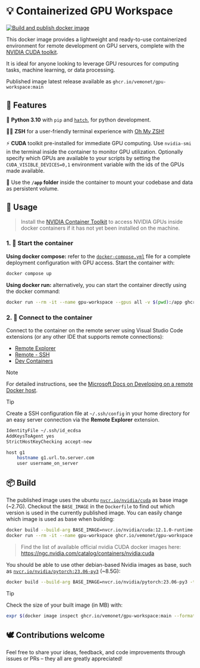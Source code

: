 # 💡 Containerized GPU Workspace

[![Build and publish docker image](https://github.com/vemonet/gpu-workspace/actions/workflows/build.yml/badge.svg)](https://github.com/vemonet/gpu-workspace/actions/workflows/build.yml)

This docker image provides a lightweight and ready-to-use containerized environment for remote development on GPU servers, complete with the [NVIDIA CUDA toolkit](https://developer.nvidia.com/cuda-toolkit). 

It is ideal for anyone looking to leverage GPU resources for computing tasks, machine learning, or data processing.

Published image latest release available as `ghcr.io/vemonet/gpu-workspace:main`

## 🔋 Features

🐍 **Python 3.10** with `pip` and [`hatch`](https://hatch.pypa.io/latest/), for python development.

🧑‍💻 **ZSH** for a user-friendly terminal experience with [Oh My ZSH!](https://ohmyz.sh/)

⚡ **CUDA** toolkit pre-installed for immediate GPU computing. Use `nvidia-smi` in the terminal inside the container to monitor GPU utilization. Optionally specify which GPUs are available to your scripts by setting the `CUDA_VISIBLE_DEVICES=0,1` environment variable with the ids of the GPUs made available.

📂 Use the **`/app` folder** inside the container to mount your codebase and data as persistent volume.

## 🚀 Usage

> Install the [NVIDIA Container Toolkit](https://docs.nvidia.com/datacenter/cloud-native/container-toolkit/latest/install-guide.html) to access NVIDIA GPUs inside docker containers if it has not yet been installed on the machine.

### 1. 🐳 Start the container

**Using docker compose:** refer to the [`docker-compose.yml`](https://github.com/vemonet/gpu-workspace/blob/main/docker-compose.yml) file for a complete deployment configuration with GPU access. Start the container with:

```bash
docker compose up
```

**Using docker run:** alternatively, you can start the container directly using the docker command:

```bash
docker run --rm -it --name gpu-workspace --gpus all -v $(pwd):/app ghcr.io/vemonet/gpu-workspace:main
```

### 2. 🔌 Connect to the container

Connect to the container on the remote server using Visual Studio Code extensions (or any other IDE that supports remote connections):

* [Remote Explorer](https://marketplace.visualstudio.com/items?itemName=ms-vscode.remote-explorer)
* [Remote - SSH](https://marketplace.visualstudio.com/items?itemName=ms-vscode-remote.remote-ssh)
* [Dev Containers](https://marketplace.visualstudio.com/items?itemName=ms-vscode-remote.remote-containers)

> [!NOTE]
>
> For detailed instructions, see the [Microsoft Docs on Developing on a remote Docker host](https://code.visualstudio.com/remote/advancedcontainers/develop-remote-host).

> [!TIP]
>
> Create a SSH configuration file at `~/.ssh/config` in your home directory for an easy server connection via the **Remote Explorer** extension.
>
> ```bash
> IdentityFile ~/.ssh/id_ecdsa
> AddKeysToAgent yes
> StrictHostKeyChecking accept-new
> 
> host g1
>     hostname g1.url.to.server.com
>     user username_on_server
> ```

## 📦 Build

The published image uses the ubuntu [`nvcr.io/nvidia/cuda`](https://ngc.nvidia.com/catalog/containers/nvidia:cuda) as base image (~2.7G). Checkout the `BASE_IMAGE` in the `Dockerfile` to find out which version is used in the currently published image. You can easily change which image is used as base when building:

```bash
docker build --build-arg BASE_IMAGE=nvcr.io/nvidia/cuda:12.1.0-runtime-ubuntu22.04 -t ghcr.io/vemonet/gpu-workspace:main .
docker run --rm -it --name gpu-workspace ghcr.io/vemonet/gpu-workspace:main
```

> Find the list of available official nvidia CUDA docker images here: https://ngc.nvidia.com/catalog/containers/nvidia:cuda

You should be able to use other debian-based Nvidia images as base, such as [`nvcr.io/nvidia/pytorch:23.06-py3`](https://ngc.nvidia.com/catalog/containers/nvidia:pytorch) (~8.5G):

```bash
docker build --build-arg BASE_IMAGE=nvcr.io/nvidia/pytorch:23.06-py3 -t ghcr.io/vemonet/gpu-workspace:pytorch .
```

> [!TIP]
>
> Check the size of your built image (in MB) with:
>
> ```bash
> expr $(docker image inspect ghcr.io/vemonet/gpu-workspace:main --format='{{.Size}}') / 1000000
> ```

## 🕊️ Contributions welcome

Feel free to share your ideas, feedback, and code improvements through issues or PRs – they all are greatly appreciated!
